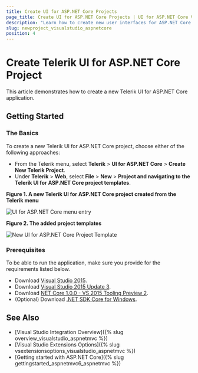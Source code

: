 ```yaml
---
title: Create UI for ASP.NET Core Projects
page_title: Create UI for ASP.NET Core Projects | UI for ASP.NET Core Visual Studio Integration
description: "Learn how to create new user interfaces for ASP.NET Core applications."
slug: newproject_visualstudio_aspnetcore
position: 4
---
```


# Create Telerik UI for ASP.NET Core Project

This article demonstrates how to create a new Telerik UI for ASP.NET Core application.

## Getting Started

### The Basics

To create a new Telerik UI for ASP.NET Core project, choose either of the following approaches:

* From the Telerik menu, select **Telerik** > **UI for ASP.NET Core** > **Create New Telerik Project**.
* Under **Telerik** > **Web**, select **File** > **New** > **Project and navigating to the Telerik UI for ASP.NET Core project templates**.

**Figure 1. A new Telerik UI for ASP.NET Core project created from the Telerik menu**

![UI for ASP.NET Core menu entry](/vs-integration/images/create-new-core.png)

**Figure 2. The added project templates**

![New UI for ASP.NET Core Project Template](/vs-integration/images/add-template-core.png)

### Prerequisites

To be able to run the application, make sure you provide for the requirements listed below.

- Download [Visual Studio 2015](https://www.visualstudio.com/en-us/downloads/download-visual-studio-vs.aspx).
- Download [Visual Studio 2015 Update 3](https://www.visualstudio.com/en-us/news/releasenotes/vs2015-update3-vs).
- Download [NET Core 1.0.0 - VS 2015 Tooling Preview 2](https://www.microsoft.com/net/core#windows).
- (Optional) Download [.NET SDK Core for Windows](https://www.microsoft.com/net/core#windows).

## See Also

* [Visual Studio Integration Overview]({% slug overview_visualstudio_aspnetmvc %})
* [Visual Studio Extensions Options]({% slug vsextensionsoptions_visualstudio_aspnetmvc %})
* [Getting started with ASP.NET Core]({% slug gettingstarted_aspnetmvc6_aspnetmvc %})
